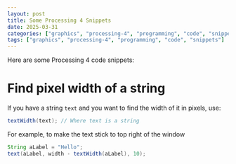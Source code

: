 ```yaml
---
layout: post
title: Some Processing 4 Snippets
date: 2025-03-31
categories: ["graphics", "processing-4", "programming", "code", "snippets"]
tags: ["graphics", "processing-4", "programming", "code", "snippets"]
---
```


Here are some Processing 4 code snippets:

# Find pixel width of a string
If you have a string `text` and you want to find the width of it in pixels, use:
```java
textWidth(text); // Where text is a string
```
For example, to make the text stick to top right of the window
```java
String aLabel = "Hello";
text(aLabel, width - textWidth(aLabel), 10);
```
